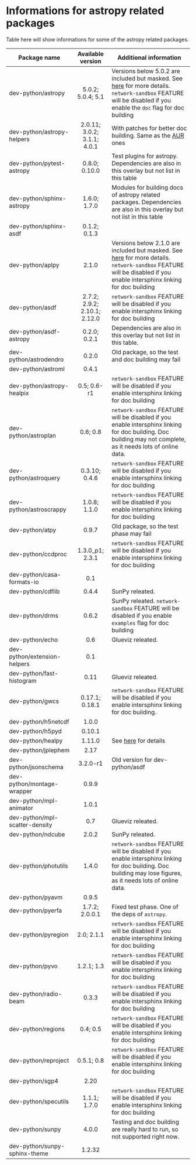 # Informations for astropy related packages
Table here will show informations for some of the astropy related packages.

Package name | Available version | Additional information
------------ | :---------------: | ----------------------
dev-python/astropy             | 5.0.2; 5.0.4; 5.1            | Versions below 5.0.2 are included but masked. See [here](https://github.com/Universebenzene/benzene-overlay/tree/master/dev-python/astropy#note-for-astropy) for more details. `network-sandbox` FEATURE will be disabled if you enable the `doc` flag for doc building
dev-python/astropy-helpers     | 2.0.11; 3.0.2; 3.1.1; 4.0.1  | With patches for better doc building. Same as the [AUR](https://aur.archlinux.org/packages/python-astropy-helpers/) ones
dev-python/pytest-astropy      | 0.8.0; 0.10.0                | Test plugins for astropy. Dependencies are also in this overlay but not list in this table
dev-python/sphinx-astropy      | 1.6.0; 1.7.0                 | Modules for building docs of astropy related packages. Dependencies are also in this overlay but not list in this table
dev-python/sphinx-asdf         | 0.1.2; 0.1.3                 |
dev-python/aplpy               | 2.1.0                        | Versions below 2.1.0 are included but masked. See [here](https://github.com/Universebenzene/benzene-overlay/tree/master/dev-python/aplpy#note-for-aplpy) for more details. `network-sandbox` FEATURE will be disabled if you enable intersphinx linking for doc building
dev-python/asdf                | 2.7.2; 2.9.2; 2.10.1; 2.12.0 | `network-sandbox` FEATURE will be disabled if you enable intersphinx linking for doc building
dev-python/asdf-astropy        | 0.2.0; 0.2.1                 | Dependencies are also in this overlay but not list in this table.
dev-python/astrodendro         | 0.2.0                        | Old package, so the test and doc building may fail
dev-python/astroml             | 0.4.1                        |
dev-python/astropy-healpix     | 0.5; 0.6-r1                  | `network-sandbox` FEATURE will be disabled if you enable intersphinx linking for doc building
dev-python/astroplan           | 0.6; 0.8                     | `network-sandbox` FEATURE will be disabled if you enable intersphinx linking for doc building. Doc building may not complete, as it needs lots of online data.
dev-python/astroquery          | 0.3.10; 0.4.6                | `network-sandbox` FEATURE will be disabled if you enable intersphinx linking for doc building
dev-python/astroscrappy        | 1.0.8; 1.1.0                 | `network-sandbox` FEATURE will be disabled if you enable intersphinx linking for doc building
dev-python/atpy                | 0.9.7                        | Old package, so the test phase may fail
dev-python/ccdproc             | 1.3.0\_p1; 2.3.1             | `network-sandbox` FEATURE will be disabled if you enable intersphinx linking for doc building
dev-python/casa-formats-io     | 0.1                          |
dev-python/cdflib              | 0.4.4                        | SunPy releated.
dev-python/drms                | 0.6.2                        | SunPy releated. `network-sandbox` FEATURE will be disabled if you enable `examples` flag for doc building
dev-python/echo                | 0.6                          | Glueviz releated.
dev-python/extension-helpers   | 0.1                          |
dev-python/fast-histogram      | 0.11                         | Glueviz releated.
dev-python/gwcs                | 0.17.1; 0.18.1               | `network-sandbox` FEATURE will be disabled if you enable intersphinx linking for doc building.
dev-python/h5netcdf            | 1.0.0                        |
dev-python/h5pyd               | 0.10.1                       |
dev-python/healpy              | 1.11.0                       | See [here](https://github.com/Universebenzene/benzene-overlay/tree/master/dev-python/healpy#note-for-healpy) for details
dev-python/jplephem            | 2.17                         |
dev-python/jsonschema          | 3.2.0-r1                     | Old version for dev-python/asdf
dev-python/montage-wrapper     | 0.9.9                        |
dev-python/mpl-animator        | 1.0.1                        |
dev-python/mpl-scatter-density | 0.7                          | Glueviz releated.
dev-python/ndcube              | 2.0.2                        | SunPy releated.
dev-python/photutils           | 1.4.0                        | `network-sandbox` FEATURE will be disabled if you enable intersphinx linking for doc building. Doc building may lose figures, as it needs lots of online data.
dev-python/pyavm               | 0.9.5                        |
dev-python/pyerfa              | 1.7.2; 2.0.0.1               | Fixed test phase. One of the deps of `astropy`.
dev-python/pyregion            | 2.0; 2.1.1                   | `network-sandbox` FEATURE will be disabled if you enable intersphinx linking for doc building
dev-python/pyvo                | 1.2.1; 1.3                   | `network-sandbox` FEATURE will be disabled if you enable intersphinx linking for doc building
dev-python/radio-beam          | 0.3.3                        | `network-sandbox` FEATURE will be disabled if you enable intersphinx linking for doc building
dev-python/regions             | 0.4; 0.5                     | `network-sandbox` FEATURE will be disabled if you enable intersphinx linking for doc building
dev-python/reproject           | 0.5.1; 0.8                   | `network-sandbox` FEATURE will be disabled if you enable intersphinx linking for doc building
dev-python/sgp4                | 2.20                         |
dev-python/specutils           | 1.1.1; 1.7.0                 | `network-sandbox` FEATURE will be disabled if you enable intersphinx linking for doc building
dev-python/sunpy               | 4.0.0                        | Testing and doc building are really hard to run, so not supported right now.
dev-python/sunpy-sphinx-theme  | 1.2.32                       |
